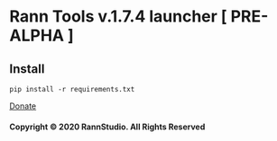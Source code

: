 # Rann Tools v.1.7.4 launcher [ PRE-ALPHA ]

## Install
```pip install -r requirements.txt```


[Donate](https://saweria.co/rannX "Support Us!")
#### Copyright &copy; 2020 RannStudio. All Rights Reserved
